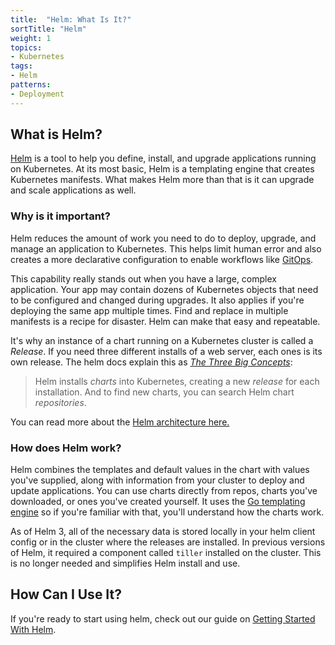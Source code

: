 ```yaml
---
title:  "Helm: What Is It?"
sortTitle: "Helm"
weight: 1
topics:
- Kubernetes
tags:
- Helm
patterns:
- Deployment
---
```


## What is  Helm?

[Helm](https://helm.sh) is a tool to help you define, install, and upgrade applications running on Kubernetes. At its most basic, Helm is a templating engine that creates Kubernetes manifests. What makes Helm more than that is it can upgrade and scale applications as well.

### Why is it important?

Helm reduces the amount of work you need to do to deploy, upgrade, and manage an application to Kubernetes. This helps limit human error and also creates a more declarative configuration to enable workflows like [GitOps](https://www.weave.works/blog/what-is-gitops-really).

This capability really stands out when you have a large, complex application. Your app may contain dozens of Kubernetes objects that need to be configured and changed during upgrades. 
It also applies if you're deploying the same app multiple times. Find and replace in multiple manifests is a recipe for disaster. Helm can make that easy and repeatable.

 It's why an instance of a chart running on a Kubernetes cluster is called a _Release_. If you need three different installs of a web server, each ones is its own release. The helm docs explain this as [_The Three Big Concepts_](https://helm.sh/docs/intro/using_helm/):  

>Helm installs _charts_ into Kubernetes, creating a new _release_ for each installation. And to find new charts, you can search Helm chart _repositories_.

You can read more about the [Helm architecture here.](https://helm.sh/docs/topics/architecture/)

### How does Helm work?

Helm combines the templates and default values in the chart with values you've supplied, along with information from your cluster to deploy and update applications. You can use charts directly from repos, charts you've downloaded, or ones you've created yourself. It uses the [Go templating engine](https://golang.org/pkg/text/template/) so if you're familiar with that, you'll understand how the charts work.

As of Helm 3, all of the necessary data is stored locally in your helm client config or in the cluster where the releases are installed. In previous versions of Helm, it required a component called `tiller` installed on the cluster. This is no longer needed and simplifies Helm install and use.

## How Can I Use It?

If you're ready to start using helm, check out our guide on [Getting Started With Helm](../helm-gs).